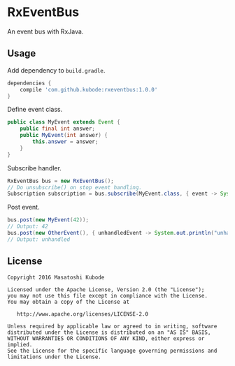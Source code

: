 RxEventBus
===

An event bus with RxJava.


Usage
---

Add dependency to `build.gradle`.

```gradle
dependencies {
    compile 'com.github.kubode:rxeventbus:1.0.0'
}
```

Define event class.

```java
public class MyEvent extends Event {
    public final int answer;
    public MyEvent(int answer) {
        this.answer = answer;
    }
}
```

Subscribe handler.

```java
RxEventBus bus = new RxEventBus();
// Do unsubscribe() on stop event handling.
Subscription subscription = bus.subscribe(MyEvent.class, { event -> System.out.println(event.answer) });
```

Post event.

```java
bus.post(new MyEvent(42));
// Output: 42
bus.post(new OtherEvent(), { unhandledEvent -> System.out.println("unhandled") });
// Output: unhandled
```


License
---

```text
Copyright 2016 Masatoshi Kubode

Licensed under the Apache License, Version 2.0 (the "License");
you may not use this file except in compliance with the License.
You may obtain a copy of the License at

   http://www.apache.org/licenses/LICENSE-2.0

Unless required by applicable law or agreed to in writing, software
distributed under the License is distributed on an "AS IS" BASIS,
WITHOUT WARRANTIES OR CONDITIONS OF ANY KIND, either express or implied.
See the License for the specific language governing permissions and
limitations under the License.
```
